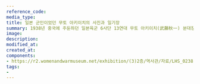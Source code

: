 ```yaml
---
reference_code:
media_type:
title: 일본 군인이었던 무토 아키이치의 사진과 일기장
summary: 1938년 중국에 주둔하던 일본육군 6사단 13연대 무토 아키이치(武藤秋一) 분대장 사진과 일기장. 일기장에는 친구들과 위안소에 갔던 내용을 기술했다. 다음과 같은 내용들이 있다. 1938년 2월 21일. "오늘은 즐거운 외출이다. 이시카와와 둘이서 먼저 조선 정벌에 나섰다. 순서는 네번째였다. 토미코, 경상남도." 4월 13일. "즐거운 외출일이다. 오오타구로, 이시키와 3명이서 위안소에 갔다. 일본, 중국, 조선을 정벌하고 돌아왔다. 오뎅 집에서 우동과 술을 마셨다. 특별히 이상 없음"
image:
description:
modified_at:
created_at:
components:
- https://r2.womenandwarmuseum.net/exhibition/(3)2층/역사관/자료/LHS_0238.jpg
tags:
-
---
```

